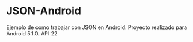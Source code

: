 # JSON-Android
Ejemplo de como trabajar con JSON en Android. Proyecto realizado para Android 5.1.0. API 22
